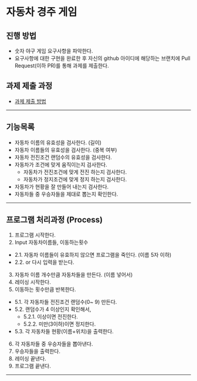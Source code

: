 # 자동차 경주 게임
## 진행 방법
* 숫자 야구 게임 요구사항을 파악한다.
* 요구사항에 대한 구현을 완료한 후 자신의 github 아이디에 해당하는 브랜치에 Pull Request(이하 PR)를 통해 과제를 제출한다.

## 과제 제출 과정
* [과제 제출 방법](https://github.com/next-step/nextstep-docs/tree/master/precourse)

-------------------------------------------------------------------------

## 기능목록
* 자동차 이름의 유효성을 검사한다. (길이)
* 자동차 이름들의 유효성을 검사한다. (중복 여부)
* 자동차 전진조건 랜덤수의 유효성을 검사한다.
* 자동차가 조건에 맞게 움직이는지 검사한다.
  * 자동차가 전진조건에 맞게 전진 하는지 검사한다.
  * 자동차가 정지조건에 맞게 정지 하는지 검사한다.
* 자동차가 현황을 잘 만들어 내는지 검사한다.
* 자동차들 중 우승자들을 제대로 뽑는지 확인한다.

-------------------------------------------------------------------------
## 프로그램 처리과정 (Process)

1. 프로그램 시작한다.
2. Input 자동차이름들, 이동하는횟수
- 2.1. 자동차 이름들이 유효하지 않으면 프로그램을 죽인다. (이름 5자 이하)
- 2.2. or 다시 입력을 받는다.
3. 자동차 이름 개수만큼 자동차들을 만든다. (이름 넣어서)
4. 레이싱 시작한다.
5. 이동하는 횟수만큼 반복한다.
- 5.1. 각 자동차들 전진조건 랜덤수(0~ 9) 만든다.
- 5.2. 랜덤수가 4 이상인지 확인해서,
    - 5.2.1. 이상이면 전진한다.
    - 5.2.2. 미만(3이하)이면 정지한다.
- 5.3. 각 자동차들 현황(이름+위치)을 출력한다.
6. 각 자동차들 중 우승자들을 뽑아낸다.
7. 우승자들을 출력한다.
8. 레이싱 끝낸다.
9. 프로그램 끝낸다.

-------------------------------------------------------------------------
